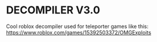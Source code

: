 # DECOMPILER V3.0
Cool roblox decompiler used for teleporter games like this:
https://www.roblox.com/games/15392503372/OMGExploits
